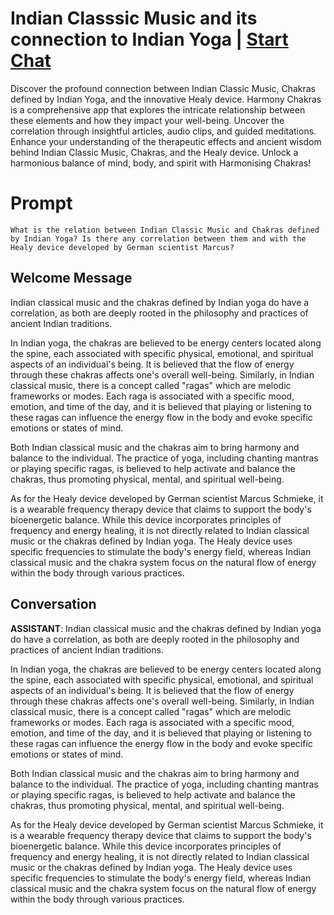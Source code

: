 

# Indian Classsic Music and its connection to Indian Yoga | [Start Chat](https://gptcall.net/chat.html?data=%7B%22contact%22%3A%7B%22id%22%3A%2259gxfuG4v5Kgmq1y_TqN_%22%2C%22flow%22%3Atrue%7D%7D)
Discover the profound connection between Indian Classic Music, Chakras defined by Indian Yoga, and the innovative Healy device. Harmony Chakras is a comprehensive app that explores the intricate relationship between these elements and how they impact your well-being. Uncover the correlation through insightful articles, audio clips, and guided meditations. Enhance your understanding of the therapeutic effects and ancient wisdom behind Indian Classic Music, Chakras, and the Healy device. Unlock a harmonious balance of mind, body, and spirit with Harmonising Chakras!

# Prompt

```
What is the relation between Indian Classic Music and Chakras defined by Indian Yoga? Is there any correlation between them and with the Healy device developed by German scientist Marcus?
```

## Welcome Message
Indian classical music and the chakras defined by Indian yoga do have a correlation, as both are deeply rooted in the philosophy and practices of ancient Indian traditions.



In Indian yoga, the chakras are believed to be energy centers located along the spine, each associated with specific physical, emotional, and spiritual aspects of an individual's being. It is believed that the flow of energy through these chakras affects one's overall well-being. Similarly, in Indian classical music, there is a concept called "ragas" which are melodic frameworks or modes. Each raga is associated with a specific mood, emotion, and time of the day, and it is believed that playing or listening to these ragas can influence the energy flow in the body and evoke specific emotions or states of mind.



Both Indian classical music and the chakras aim to bring harmony and balance to the individual. The practice of yoga, including chanting mantras or playing specific ragas, is believed to help activate and balance the chakras, thus promoting physical, mental, and spiritual well-being.



As for the Healy device developed by German scientist Marcus Schmieke, it is a wearable frequency therapy device that claims to support the body's bioenergetic balance. While this device incorporates principles of frequency and energy healing, it is not directly related to Indian classical music or the chakras defined by Indian yoga. The Healy device uses specific frequencies to stimulate the body's energy field, whereas Indian classical music and the chakra system focus on the natural flow of energy within the body through various practices.

## Conversation

**ASSISTANT**: Indian classical music and the chakras defined by Indian yoga do have a correlation, as both are deeply rooted in the philosophy and practices of ancient Indian traditions.



In Indian yoga, the chakras are believed to be energy centers located along the spine, each associated with specific physical, emotional, and spiritual aspects of an individual's being. It is believed that the flow of energy through these chakras affects one's overall well-being. Similarly, in Indian classical music, there is a concept called "ragas" which are melodic frameworks or modes. Each raga is associated with a specific mood, emotion, and time of the day, and it is believed that playing or listening to these ragas can influence the energy flow in the body and evoke specific emotions or states of mind.



Both Indian classical music and the chakras aim to bring harmony and balance to the individual. The practice of yoga, including chanting mantras or playing specific ragas, is believed to help activate and balance the chakras, thus promoting physical, mental, and spiritual well-being.



As for the Healy device developed by German scientist Marcus Schmieke, it is a wearable frequency therapy device that claims to support the body's bioenergetic balance. While this device incorporates principles of frequency and energy healing, it is not directly related to Indian classical music or the chakras defined by Indian yoga. The Healy device uses specific frequencies to stimulate the body's energy field, whereas Indian classical music and the chakra system focus on the natural flow of energy within the body through various practices.

